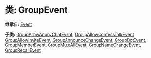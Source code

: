 # 类: GroupEvent  
  
**继承自:** [Event](Event.md)  
  
**子类:** [GroupAllowAnonyChatEvent](GroupAllowAnonyChatEvent.md), [GroupAllowConfessTalkEvent](GroupAllowConfessTalkEvent.md), [GroupAllowInviteEvent](GroupAllowInviteEvent.md), [GroupAnnounceChangeEvent](GroupAnnounceChangeEvent.md), [GroupBotEvent](GroupBotEvent.md), [GroupMemberEvent](GroupMemberEvent.md), [GroupMuteAllEvent](GroupMuteAllEvent.md), [GroupNameChangeEvent](GroupNameChangeEvent.md), [GroupRecallEvent](GroupRecallEvent.md)  
  

